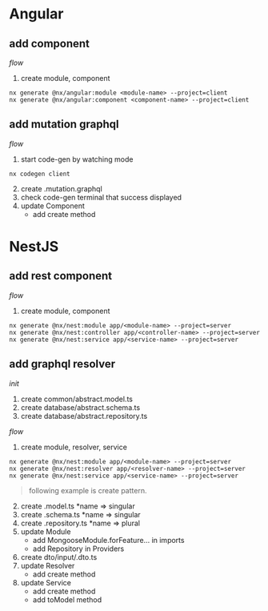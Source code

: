 # Angular

## add component
*flow*  
1. create module, component  
```
nx generate @nx/angular:module <module-name> --project=client
nx generate @nx/angular:component <component-name> --project=client
```

## add mutation graphql
*flow*  
1. start code-gen by watching mode
```
nx codegen client
```

2. create <name>.mutation.graphql
3. check code-gen terminal that success displayed
4. update Component
    - add create method

# NestJS

## add rest component

*flow* 
1. create module, component  
```
nx generate @nx/nest:module app/<module-name> --project=server
nx generate @nx/nest:controller app/<controller-name> --project=server
nx generate @nx/nest:service app/<service-name> --project=server
```

## add graphql resolver

*init*  
1. create common/abstract.model.ts
2. create database/abstract.schema.ts
3. create database/abstract.repository.ts

*flow*  
1. create module, resolver, service
```
nx generate @nx/nest:module app/<module-name> --project=server
nx generate @nx/nest:resolver app/<resolver-name> --project=server
nx generate @nx/nest:service app/<service-name> --project=server
```

> following example is create pattern.  

2. create <name>.model.ts           *name => singular
3. create <name>.schema.ts          *name => singular
4. create <name>.repository.ts      *name => plural
5. update Module
    - add MongooseModule.forFeature... in imports
    - add Repository in Providers
6. create dto/input/<name>.dto.ts
7. update Resolver  
    - add create method
8. update Service
    - add create method
    - add toModel method

